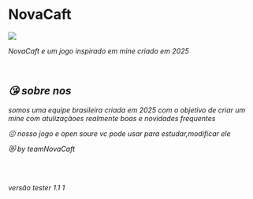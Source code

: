 # NovaCaft

<img src="https://i.postimg.cc/fRRD4Sf3/Picsart-25-03-31-19-22-32-951.jpg">

<i> NovaCaft <i> e um jogo inspirado em mine criado em 
2025 

<br>
 <h2>😘 sobre nos</h2>
 <p>
somos uma equipe brasileira criada em 2025 com o objetivo de criar um mine com atulizaçãoes realmente boas e novidades frequentes 
  
 </p>

 <p>😖 nosso jogo e open soure vc pode usar para estudar,modificar ele</p

 <p>😻 by  teamNovaCaft </p>
<br>
<br>

<i>versão
 tester 1.1 1</i>
